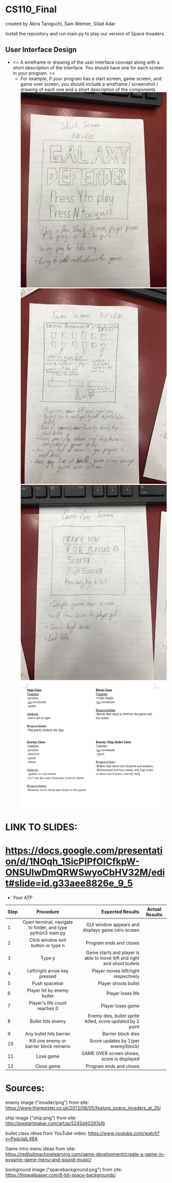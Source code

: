# CS110_Final
created by Akira Taniguchi, Sam Weimer, Gilad Adar

Install the repository and run main.py to play our version of Space Invaders.

## User Interface Design
* << A wireframe or drawing of the user interface concept along with a short description of the interface. You should have one for each screen in your program. >>
    * For example, if your program has a start screen, game screen, and game over screen, you should include a wireframe / screenshot / drawing of each one and a short description of the components
![gui_design](assets/IMG_2816.jpg)
![gui_design2](assets/IMG_2817.jpg)
![gui_design3](assets/IMG_2818.jpg)
![ciass_diagram](assets/ClassDiagram.png)

# LINK TO SLIDES:
# https://docs.google.com/presentation/d/1NOqh_1SicPIPfOICfkpW-ONSUlwDmQRWSwyoCbHV32M/edit#slide=id.g33aee8826e_9_5

* Your ATP

| Step                  | Procedure     | Expected Results  | Actual Results |
| ----------------------|:-------------:| -----------------:| -------------- |
|  1  | Open terminal, navigate to folder, and type python3 main.py  | GUI window appears and displays game intro screen  |          |
|  2  | Click window exit button or type n  | Program ends and closes  |                 |
|  3  | Type y | Game starts and player is able to move left and right and shoot bullets  |           |
|  4  | Left/right arrow key pressed  | Player moves left/right respectively  |            |
|  5  | Push spacebar  | Player shoots bullet  |           |
|  6  | Player hit by enemy bullet  | Player loses life  |            |
|  7  | Player's life count reaches 0  | Player loses game  |            |
|  8  | Bullet hits enemy  | Enemy dies, bullet sprite killed, score updated by 1 point  |           |
|  9  | Any bullet hits barrier  | Barrier block dies  |             |
|  10  | Kill one enemy or barrier block remains  | Score updates by 1(per enemy/block)  |            |
|  11  | Lose game  | GAME OVER screen shows, score is displayed  |           |
|  12  | Close game  | Program ends and closes  |           |

# Sources:
enemy image ("invader/png") from site: https://www.theregister.co.uk/2013/06/05/feature_space_invaders_at_35/

ship image ("ship.png") from site: http://pixelartmaker.com/art/ac5245d40297a1b

bullet class ideas from YouTube video: https://www.youtube.com/watch?v=PpdJjaiLX6A

Game intro menu ideas from site: https://redhulimachinelearning.com/game-development/create-a-game-in-pygame-game-menu-and-sound-music/

background image ("spacebackground.png") from site: https://hipwallpaper.com/8-bit-space-backgrounds/
